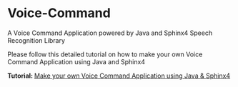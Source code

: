 # Voice-Command
A Voice Command Application powered by Java and Sphinx4 Speech Recognition Library

Please follow this detailed tutorial on how to make your own Voice Command Application using Java and Sphinx4

<b>Tutorial: </b> <a href="http://procurity.wordpress.com/2016/09/10/make-your-own-voice-command-app-using-java-and-sphinx4/">Make your own Voice Command Application using Java & Sphinx4</a>
